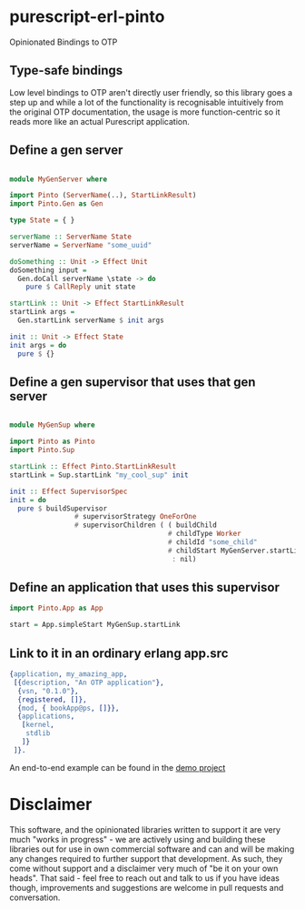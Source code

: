 # purescript-erl-pinto

Opinionated Bindings to OTP

## Type-safe bindings

Low level bindings to OTP aren't directly user friendly, so this library goes a step up and while a lot of the functionality is recognisable intuitively from the original OTP documentation, the usage is more function-centric so it reads more like an actual Purescript application.

## Define a gen server
```purescript

module MyGenServer where

import Pinto (ServerName(..), StartLinkResult)
import Pinto.Gen as Gen

type State = { }

serverName :: ServerName State
serverName = ServerName "some_uuid"

doSomething :: Unit -> Effect Unit
doSomething input = 
  Gen.doCall serverName \state -> do
    pure $ CallReply unit state

startLink :: Unit -> Effect StartLinkResult
startLink args =
  Gen.startLink serverName $ init args

init :: Unit -> Effect State
init args = do
  pure $ {}
```

## Define a gen supervisor that uses that gen server

```purescript

module MyGenSup where

import Pinto as Pinto
import Pinto.Sup 

startLink :: Effect Pinto.StartLinkResult
startLink = Sup.startLink "my_cool_sup" init

init :: Effect SupervisorSpec
init = do
  pure $ buildSupervisor
                # supervisorStrategy OneForOne
                # supervisorChildren ( ( buildChild
                                       # childType Worker
                                       # childId "some_child"
                                       # childStart MyGenServer.startLink unit)
                                        : nil)

```

## Define an application that uses this supervisor

```purescript
import Pinto.App as App

start = App.simpleStart MyGenSup.startLink
```

## Link to it in an ordinary erlang app.src

```erlang
{application, my_amazing_app,
 [{description, "An OTP application"},
  {vsn, "0.1.0"},
  {registered, []},
  {mod, { bookApp@ps, []}},
  {applications,
   [kernel,
    stdlib
   ]}
 ]}.
```

An end-to-end example can be found in the [demo project](https://github.com/id3as/demo-ps)

Disclaimer
==

This software, and the opinionated libraries written to support it are very much "works in progress" - we are actively using and building these libraries out for use in own commercial software and can and will be making any changes required to further support that development. As such, they come without support and a disclaimer very much of "be it on your own heads". That said - feel free to reach out and talk to us if you have ideas though, improvements and suggestions are welcome in pull requests and conversation.

